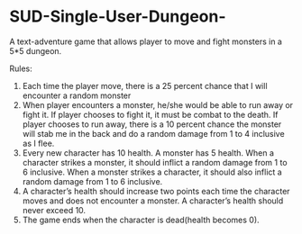 # SUD-Single-User-Dungeon-

A text-adventure game that allows player to move and fight monsters in a 5*5 dungeon.

Rules:
1. Each time the player move, there is a 25 percent chance that I will encounter a random monster
2. When player encounters a monster, he/she would be able to run away or fight it. If player chooses to fight it, 
it must be combat to the death. If player chooses to run away, there is a 10 percent chance the monster will stab me in
the back and do a random damage from 1 to 4 inclusive as I flee.
3. Every new character has 10 health. A monster has 5 health. When a character strikes a monster, 
it should inflict a random damage from 1 to 6 inclusive. When a monster strikes a character, it should also inflict 
a random damage from 1 to 6 inclusive.
4. A character’s health should increase two points each time the character
moves and does not encounter a monster. A character’s health should never exceed 10.
5. The game ends when the character is dead(health becomes 0).